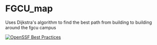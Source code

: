 # FGCU_map
Uses Dijkstra's algorithm to find the best path from building to building around the fgcu campus 

[![OpenSSF Best Practices](https://www.bestpractices.dev/projects/10260/badge)](https://www.bestpractices.dev/projects/10260)
